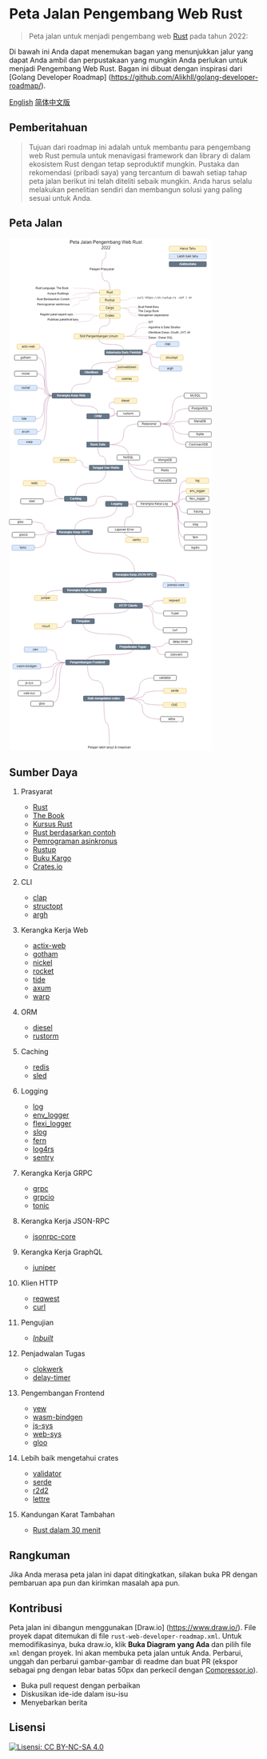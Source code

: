 # Peta Jalan Pengembang Web Rust

> Peta jalan untuk menjadi pengembang web [Rust](https://www.rust-lang.org/) pada tahun 2022:

Di bawah ini Anda dapat menemukan bagan yang menunjukkan jalur yang dapat Anda ambil dan perpustakaan yang mungkin Anda perlukan untuk menjadi Pengembang Web Rust. Bagan ini dibuat dengan inspirasi dari [Golang Developer Roadmap] (https://github.com/Alikhll/golang-developer-roadmap/).

[English](../../README.md)
[简体中文版](../zh-CN/README-zh-CN.md)

## Pemberitahuan

> Tujuan dari roadmap ini adalah untuk membantu para pengembang web Rust pemula untuk menavigasi framework dan library di dalam ekosistem Rust dengan tetap seproduktif mungkin. Pustaka dan rekomendasi (pribadi saya) yang tercantum di bawah setiap tahap peta jalan berikut ini telah diteliti sebaik mungkin. Anda harus selalu melakukan penelitian sendiri dan membangun solusi yang paling sesuai untuk Anda.

## Peta Jalan

![Peta Jalan](./rust-web-developer-roadmap-id-ID.png)

## Sumber Daya

1. Prasyarat

   - [Rust](https://www.rust-lang.org/)
   - [The Book](https://doc.rust-lang.org/book/)
   - [Kursus Rust](https://github.com/rust-lang/rustlings/)
   - [Rust berdasarkan contoh](https://doc.rust-lang.org/stable/rust-by-example/)
   - [Pemrograman asinkronus](https://rust-lang.github.io/async-book/)
   - [Rustup](https://www.rust-lang.org/tools/install)
   - [Buku Kargo](https://doc.rust-lang.org/cargo/index.html)
   - [Crates.io](https://crates.io/)

2. CLI

   - [clap](https://crates.io/crates/clap)
   - [structopt](https://crates.io/crates/structopt)
   - [argh](https://crates.io/crates/argh)

3. Kerangka Kerja Web

   - [actix-web](https://crates.io/crates/actix-web)
   - [gotham](https://crates.io/crates/gotham)
   - [nickel](https://crates.io/crates/nickel)
   - [rocket](https://crates.io/crates/rocket)
   - [tide](https://crates.io/crates/tide)
   - [axum](https://crates.io/crates/axum)
   - [warp](https://crates.io/crates/warp)

4. ORM

   - [diesel](https://crates.io/crates/diesel)
   - [rustorm](https://crates.io/crates/rustorm)

5. Caching

   - [redis](https://crates.io/crates/redis)
   - [sled](https://crates.io/crates/sled)

6. Logging

   - [log](https://crates.io/crates/log)
   - [env_logger](https://crates.io/crates/env_logger)
   - [flexi_logger](https://crates.io/crates/flexi_logger)
   - [slog](https://crates.io/crates/slog)
   - [fern](https://crates.io/crates/fern)
   - [log4rs](https://crates.io/crates/log4rs)
   - [sentry](https://crates.io/crates/sentry)

7. Kerangka Kerja GRPC

   - [grpc](https://crates.io/crates/grpc)
   - [grpcio](https://crates.io/crates/grpcio)
   - [tonic](https://crates.io/crates/tonic)

8. Kerangka Kerja JSON-RPC

   - [jsonrpc-core](https://crates.io/crates/jsonrpc-core)

9. Kerangka Kerja GraphQL

   - [juniper](https://crates.io/crates/juniper)

10. Klien HTTP

    - [reqwest](https://crates.io/crates/reqwest)
    - [curl](https://crates.io/crates/curl)

11. Pengujian

    - _[Inbuilt](https://doc.rust-lang.org/book/ch11-00-testing.html)_

12. Penjadwalan Tugas

    - [clokwerk](https://crates.io/crates/clokwerk)
    - [delay-timer](https://crates.io/crates/delay_timer)

13. Pengembangan Frontend

    - [yew](https://crates.io/crates/yew)
    - [wasm-bindgen](https://crates.io/crates/wasm-bindgen)
    - [js-sys](https://crates.io/crates/js-sys)
    - [web-sys](https://crates.io/crates/web-sys)
    - [gloo](https://crates.io/crates/gloo)

14. Lebih baik mengetahui crates
    - [validator](https://crates.io/crates/validator)
    - [serde](https://crates.io/crates/serde)
    - [r2d2](https://crates.io/crates/r2d2)
    - [lettre](https://crates.io/crates/lettre)

15. Kandungan Karat Tambahan
    - [Rust dalam 30 menit](https://fasterthanli.me/articles/a-half-hour-to-learn-rust)

## Rangkuman

Jika Anda merasa peta jalan ini dapat ditingkatkan, silakan buka PR dengan pembaruan apa pun dan kirimkan masalah apa pun.

## Kontribusi

Peta jalan ini dibangun menggunakan [Draw.io] (https://www.draw.io/). File proyek dapat ditemukan di file `rust-web-developer-roadmap.xml`. Untuk memodifikasinya, buka draw.io, klik **Buka Diagram yang Ada** dan pilih file `xml` dengan proyek. Ini akan membuka peta jalan untuk Anda. Perbarui, unggah dan perbarui gambar-gambar di readme dan buat PR (ekspor sebagai png dengan lebar batas 50px dan perkecil dengan [Compressor.io](https://compressor.io/compress)).

- Buka pull request dengan perbaikan
- Diskusikan ide-ide dalam isu-isu
- Menyebarkan berita

## Lisensi

[![Lisensi: CC BY-NC-SA 4.0](https://img.shields.io/badge/License-CC%20BY--NC--SA%204.0-lightgrey.svg)](https://creativecommons.org/licenses/by-nc-sa/4.0/)